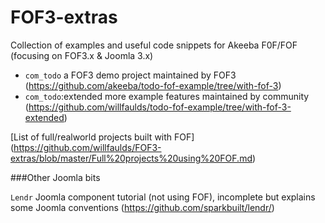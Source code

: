 # FOF3-extras
Collection of examples and useful code snippets for Akeeba F0F/FOF (focusing on FOF3.x & Joomla 3.x)

* `com_todo` a FOF3 demo project maintained by FOF3 (https://github.com/akeeba/todo-fof-example/tree/with-fof-3)
* `com_todo`:extended more example features maintained by community (https://github.com/willfaulds/todo-fof-example/tree/with-fof-3-extended)

[List of full/realworld projects built with FOF] (https://github.com/willfaulds/FOF3-extras/blob/master/Full%20projects%20using%20FOF.md)

###Other Joomla bits

`Lendr` Joomla component tutorial (not using FOF), incomplete but explains some Joomla conventions (https://github.com/sparkbuilt/lendr/)

